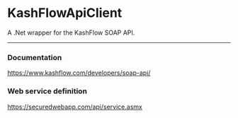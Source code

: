 # KashFlowApiClient
A .Net wrapper for the KashFlow SOAP API.

--- 

### Documentation
https://www.kashflow.com/developers/soap-api/

### Web service definition
https://securedwebapp.com/api/service.asmx
